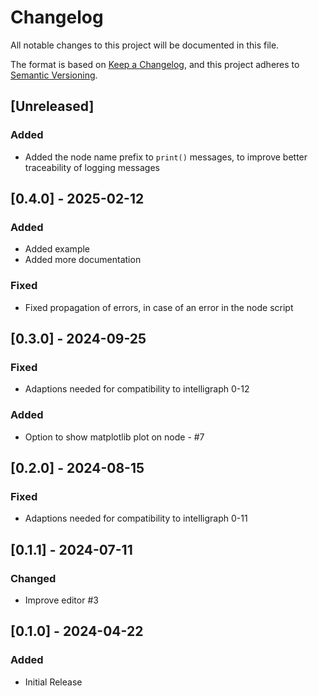 # Changelog
All notable changes to this project will be documented in this file.

The format is based on [Keep a Changelog](https://keepachangelog.com/en/1.0.0/),
and this project adheres to [Semantic Versioning](https://semver.org/spec/v2.0.0.html).

## [Unreleased]
### Added
 - Added the node name prefix to `print()` messages, to improve
   better traceability of logging messages

## [0.4.0] - 2025-02-12
### Added
 - Added example
 - Added more documentation

### Fixed
 - Fixed propagation of errors, in case of an error in the node script

## [0.3.0] - 2024-09-25
### Fixed
- Adaptions needed for compatibility to intelligraph 0-12

### Added
- Option to show matplotlib plot on node - #7

## [0.2.0] - 2024-08-15
### Fixed
- Adaptions needed for compatibility to intelligraph 0-11

## [0.1.1] - 2024-07-11
### Changed
- Improve editor #3

## [0.1.0] - 2024-04-22
### Added
 - Initial Release